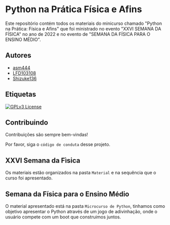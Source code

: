 
# Python na Prática Física e Afins

Este repositório contém todos os materiais do minicurso chamado "Python na Prática: Física e Afins" que foi ministrado no evento "XXVI SEMANA DA FÍSICA" no ano de 2022 e no evento de "SEMANA DA FÍSICA PARA O ENSINO MÉDIO".



## Autores

- [asm444](https://www.github.com/asm444)
- [LFD103108](https://www.github.com/LFD103108)
- [Shizuke136](https://www.github.com/Shizuke136)



## Etiquetas

[![GPLv3 License](https://img.shields.io/badge/License-GPL%20v3-yellow.svg)](https://opensource.org/licenses/)

## Contribuindo

Contribuições são sempre bem-vindas!

Por favor, siga o `código de conduta` desse projeto.


## XXVI Semana da Fìsica

Os materiais estão organizados na pasta `Material` e na sequência que o curso foi apresentado.

## Semana da Física para o Ensino Médio

O material apresentado está na pasta `Microcurso de Python`, tinhamos como objetivo apresentar o Python através de um jogo de adivinhação, onde o usuário compete com um boot que construimos juntos.
